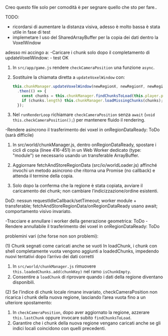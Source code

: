 Creo questo file solo per comodità è per segnare quello che sto per fare.. 

TODO: 
- ricordarsi di aumentare la distanza visiva, adesso  è molto bassa è stata utile in fase di test
- implemetare l uso del SharedArrayBuffer per la copia dei dati dentro la VoxelWindow


adesso mi accingo a:
-Caricare i chunk solo dopo il completamento di updateVoxelWindow: - test OK
1. In `src/app/game.js` rendere `checkCameraPosition` una funzione `async`.
2. Sostituire la chiamata diretta a `updateVoxelWindow` con:

   ```js
   this.chunkManager.updateVoxelWindow(newRegionX, newRegionY, newRegionZ)
     .then(() => {
       const chunks = this.chunkManager.findChunksToLoad(this.player.position);
       if (chunks.length) this.chunkManager.loadMissingChunks(chunks);
     });
   ```
3. Nel `runRenderLoop` richiamare `checkCameraPosition` senza `await` (`void this.checkCameraPosition();`) per mantenere fluido il rendering.


-Rendere asincrono il trasferimento dei voxel in onRegionDataReady: ToDo (sarà difficile)
1. In src/world/chunkManager.js, dentro onRegionDataReady, spostare i cicli di copia (linee 416-451) in un Web Worker dedicato (type: "module") se necessario usando un transferable ArrayBuffer.

2. Aggiornare fetchAndStoreRegionData (src/io/worldLoader.js) affinché invochi un metodo asincrono che ritorna una Promise (no callback) e attenda il termine della copia.

3. Solo dopo la conferma che la regione è stata copiata, avviare il caricamento dei chunk; non cambiare l’indicizzazione/ordine esistenti.

DoD: nessun requestIdleCallback/setTimeout; worker module + transferable; fetchAndStoreRegionData/onRegionDataReady usano await; comportamento visivo invariato.


-Tracciare e annullare i worker della generazione geometrica: ToDo
-Rendere annullabile il trasferimento dei voxel in onRegionDataReady: ToDo


problemini vari (che forse non son problemi):

(1)
Chunk segnati come caricati anche se vuoti
In loadChunk, i chunk con shell completamente vuota vengono aggiunti a loadedChunks, impedendo nuovi tentativi dopo l’arrivo dei dati corretti

1. In `src/world/chunkManager.js` rimuovere `this.loadedChunks.add(chunkKey)` nel ramo `isChunkEmpty`.
2. Consentire a `loadChunk` di riprovare quando i dati della regione diventano disponibili.

(2)
Se l’indice di chunk locale rimane invariato, checkCameraPosition non ricarica i chunk della nuova regione, lasciando l’area vuota fino a un ulteriore spostamento: 

1. In `checkCameraPosition`, dopo aver aggiornato la regione, azzerare `this.lastChunk` oppure invocare subito `findChunksToLoad`.
2. Garantire che i chunk della nuova regione vengano caricati anche se gli indici locali coincidono con quelli precedenti.
